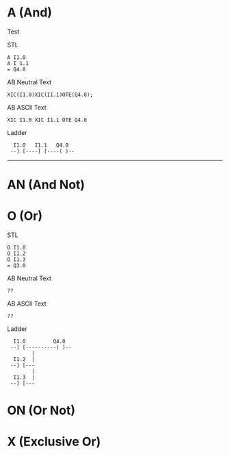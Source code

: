 # A (And)
Test

STL

```
A I1.0
A I 1.1
= Q4.0
```

AB Neutral Text
```
XIC(I1.0)XIC(I1.1)OTE(Q4.0);
```

AB ASCII Text
```
XIC I1.0 XIC I1.1 OTE Q4.0
```

Ladder

```
  I1.0   I1.1   Q4.0
 --] [----] [----( )--
```


-------------------------

#  AN (And Not)




# O (Or)

STL
```
O I1.0
O I1.2
O I1.3
= Q3.0
```



AB Neutral Text
```
??
```

AB ASCII Text
```
??
```

Ladder
```
  I1.0         Q4.0
 --] [----------( )--
        |
  I1.2  |
 --] [---
        |
  I1.3  |
 --] [---
```



# ON (Or Not)





# X (Exclusive Or)

